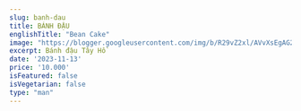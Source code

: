 ```yaml
---
slug: banh-dau
title: BÁNH ĐẬU
englishTitle: "Bean Cake"
image: "https://blogger.googleusercontent.com/img/b/R29vZ2xl/AVvXsEgAG2ZBd1sdD-Z7PLHzNAdAVi-wLDQcm8Pgo795cv47sp8rU9gqLkROQEHHFfnXsyLxjrK_zzgDP4CZBKsU7ByBDbPitEn2zqRHkvOZl0zrrruTFJ9S_os_62qQAApZmjw9uEK9ySwS3HrzHG3C5en0mqnhE_VULtReYqdUuupDZzR5Tg/s1600/BanhDau.jpg"
excerpt: Bánh đậu Tây Hồ
date: '2023-11-13'
price: '10.000'
isFeatured: false
isVegetarian: false
type: "man"
---
```



